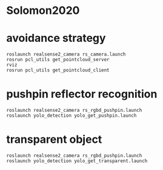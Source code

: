 # Solomon2020

# avoidance strategy
```
roslaunch realsense2_camera rs_camera.launch 
rosrun pcl_utils get_pointcloud_server
rviz
rosrun pcl_utils get_pointcloud_client
```


# pushpin reflector recognition
```
roslaunch realsense2_camera rs_rgbd_pushpin.launch
roslaunch yolo_detection yolo_get_pushpin.launch
```
# transparent object 
```
roslaunch realsense2_camera rs_rgbd_pushpin.launch
roslaunch yolo_detection yolo_get_transparent.launch
```
